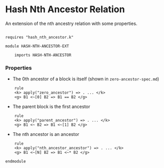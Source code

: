 Hash Nth Ancestor Relation
==========================

An extension of the nth ancestry relation with some properties.
```k

requires "hash_nth_ancestor.k"

module HASH-NTH-ANCESTOR-EXT

    imports HASH-NTH-ANCESTOR
```

### Properties

- The 0th ancestor of a block is itself (shown in `zero-ancestor-spec.md`)

```k
    rule
    <k> apply("zero_ancestor") => . ... </k>
    <g> B1 <~[0] B2 => B1 == B2 </g>
```

- The parent block is the first ancestor
 
```k
    rule
    <k> apply("parent_ancestor") => . ... </k>
    <g> B1 <~ B2 => B1 <~[1] B2 </g>
```

- The nth ancestor is an ancestor
 
```k
    rule
    <k> apply("nth_ancestor_ancestor") => . ... </k>
    <g> B1 <~[N] B2 => B1 <~* B2 </g>
```

```k
endmodule
```
